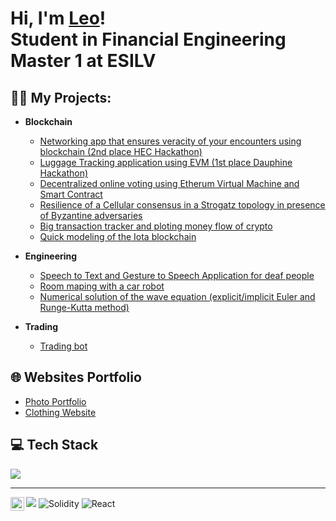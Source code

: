 <h1>Hi, I'm <a href="https://www.linkedin.com/in/leo-combaret/">Leo</a>!<br/>Student in Financial Engineering Master 1 at ESILV</h1>

<h2>👨‍💻 My Projects:</h2>

- <b>Blockchain</b>
  - [Networking app that ensures veracity of your encounters using blockchain (2nd place HEC Hackathon)](https://github.com/Shimadakunn/TAG-HEC-Hackathon)
  - [Luggage Tracking application using EVM (1st place Dauphine Hackathon)](https://github.com/Shimadakunn/LugTrack)
  - [Decentralized online voting using Etherum Virtual Machine and Smart Contract](https://github.com/Shimadakunn/Etherum-Voting)
  - [Resilience of a Cellular consensus in a Strogatz topology in presence of Byzantine adversaries](https://github.com/Shimaadakunn/Cellular_consensus)
  - [Big transaction tracker and ploting money flow of crypto](https://github.com/Shimadakunn/TxTracker)
  - [Quick modeling of the Iota blockchain](https://github.com/Shimaadakunn/IOTA-Tangle)  
 
- <b>Engineering</b>
  
  - [Speech to Text and Gesture to Speech Application for deaf people](https://github.com/Shimadakunn/Hand-Gesture-Recognition)
  - [Room maping with a car robot](https://github.com/ejovo13/Projet-Robot)
  - [Numerical solution of the wave equation (explicit/implicit Euler and Runge-Kutta method)](https://github.com/Shimadakunn/Guitare-string-disturbance)
  
- <b>Trading</b>
  
  - [Trading bot](https://github.com/Shimadakunn/autogrid-trading-bot)

<h2> 🌐 Websites Portfolio </h2>

  - [Photo Portfolio](https://shimadakunn.github.io/dl/)
  - [Clothing Website](https://shimadakunn.github.io/imbh/)
  
  
<h2> 💻 Tech Stack</h2>

![](https://github-readme-stats.vercel.app/api/top-langs/?username=Shimadakunn&theme=dark&hide_border=true&include_all_commits=false&count_private=true&layout=compact)

---

[<img align="left" alt="LeoCombaret | LinkedIn" width="22px" src="https://user-images.githubusercontent.com/89693356/231500813-f1a7aab3-5e0b-4214-84c7-9b47f29460af.svg" />][linkedin]

[linkedin]: https://www.linkedin.com/in/leo-combaret/

[![](https://visitcount.itsvg.in/api?id=Shimadakunn&icon=0&color=0)](https://visitcount.itsvg.in) ![Solidity](https://img.shields.io/badge/Solidity-%23363636.svg?style=for-the-badge&logo=solidity&logoColor=white) ![React](https://img.shields.io/badge/react-%2320232a.svg?style=for-the-badge&logo=react&logoColor=%2361DAFB)
